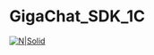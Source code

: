 # GigaChat_SDK_1C
 
[![N|Solid](https://static.tildacdn.com/tild6636-6466-4464-b166-346631643034/logo.svg)](https://yookassa.ru/my/i/ZvL8t9m7GBvz/l)
